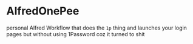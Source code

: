 # AlfredOnePee
personal Alfred Workflow that does the `1p` thing and launches your login pages but without using 1Password coz it turned to shit
